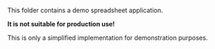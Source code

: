 This folder contains a demo spreadsheet application.

**It is not suitable for production use!**

This is only a simplified implementation for demonstration purposes.
